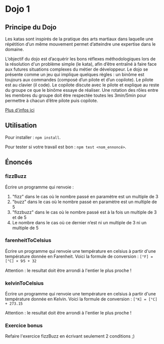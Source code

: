 # Dojo 1

## Principe du Dojo

Les katas sont inspirés de la pratique des arts martiaux dans laquelle une 
répétition d’un même mouvement permet d’atteindre une expertise dans le domaine. 

L’objectif du dojo est d’acquérir les bons réflexes méthodologiques lors de la résolution d'un problème simple (le kata), 
afin d’être entraîné à faire face aux futures situations complexes du métier de développeur.
Le dojo se présente comme un jeu qui implique quelques règles : un binôme est toujours aux 
commandes (composé d’un pilote et d’un copilote). 
Le pilote est au clavier (il code). Le copilote discute avec le pilote et explique au reste du groupe ce 
que le binôme essaye de réaliser. Une rotation des rôles entre les membres du groupe doit être 
respectée toutes les 3min/5min pour permettre à chacun d’être pilote puis copilote. 

[Plus d'infos ici](https://docs.google.com/presentation/d/1pa5hDFLPW53jxsTltx_pCwlh6vDU09DeFAT3XxNIoDY/pub?start=false&loop=false&delayms=30000&slide=id.p)

## Utilisation

Pour installer : `npm install`.

Pour tester si votre travail est bon : `npm test <nom_ennoncé>`.

## Énoncés

### fizzBuzz

Écrire un programme qui renvoie :
1. "fizz" dans le cas où le nombre passé en paramètre est un multiple de 3
2. "buzz" dans le cas où le nombre passé en paramètre est un multiple de 5
3. "fizzbuzz" dans le cas où le nombre passé est à la fois un multiple de 3 et de 5
4. Le nombre dans le cas où ce dernier n’est ni un multiple de 3 ni un multiple de 5

### farenheitToCelsius

Écrire un programme qui renvoie une température en celsius à partir d'une température donnée en Farenheit.
Voici la formule de conversion : `[°F] = [°C] × ​9⁄5 + 32`

Attention : le resultat doit être arrondi à l'entier le plus proche !

### kelvinToCelsius
Écrire un programme qui renvoie une température en celsius à partir d'une température donnée en Kelvin.
Voici la formule de conversion : `[°K] = [°C] + 273.15`

Attention : le resultat doit être arrondi à l'entier le plus proche !

### Exercice bonus

Refaire l'exercice fizzBuzz en écrivant seulement 2 conditions ;)
